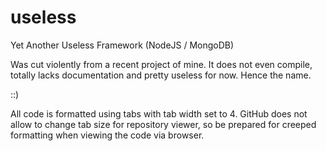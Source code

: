 # useless
Yet Another Useless Framework (NodeJS / MongoDB)

Was cut violently from a recent project of mine. It does not even compile, totally lacks documentation and pretty useless for now. Hence the name.

::)

All code is formatted using tabs with tab width set to 4. GitHub does not allow to change tab size for repository viewer, so be prepared for creeped formatting when viewing the code via browser.